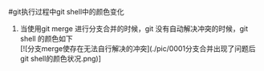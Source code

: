 #git执行过程中git shell中的颜色变化
1. 当使用git merge 进行分支合并的时候，git 没有自动解决冲突的时候，git shell 的颜色如下  
[![分支merge使存在无法自行解决的冲突](./pic/0001分支合并出现了问题后git shell的颜色状况.png)]